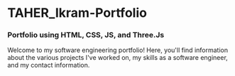# TAHER_Ikram-Portfolio
### Portfolio using HTML, CSS, JS, and Three.Js
Welcome to my software engineering portfolio! Here, you'll find information about the various projects I've worked on, my skills as a software engineer, and my contact information.

